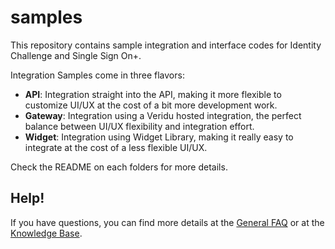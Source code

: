 # samples
This repository contains sample integration and interface codes for Identity Challenge and Single Sign On+.

Integration Samples come in three flavors:
 * **API**: Integration straight into the API, making it more flexible to customize UI/UX at the cost of a bit more development work.
 * **Gateway**: Integration using a Veridu hosted integration, the perfect balance between UI/UX flexibility and integration effort.
 * **Widget**: Integration using Widget Library, making it really easy to integrate at the cost of a less flexible UI/UX.

Check the README on each folders for more details.

## Help!
If you have questions, you can find more details at the [General FAQ](https://veridu.com/wiki/General_FAQ) or at the [Knowledge Base](https://veridu.com/wiki/Main_Page).
